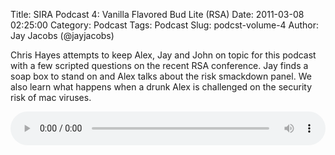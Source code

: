 Title: SIRA Podcast 4: Vanilla Flavored Bud Lite (RSA)
Date:  2011-03-08 02:25:00
Category: Podcast
Tags: Podcast
Slug: podcst-volume-4
Author: Jay Jacobs (@jayjacobs)

Chris Hayes attempts to keep Alex, Jay and John on topic for this podcast with a few scripted questions on the recent RSA conference. Jay finds a soap box to stand on and Alex talks about the risk smackdown panel. We also learn what happens when a drunk Alex is challenged on the security risk of mac viruses.

<audio alt="SIRA Podcast Volume 4" preload="metadata" style="width:100%; margin:auto" controls="controls"><source src="https://www.societyinforisk.org/system/files/podcast/SIRA-ep4.mp3" type="audio/mp3"></audio>
